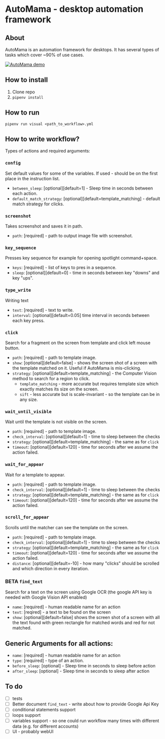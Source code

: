# AutoMama - desktop automation framework

## About

AutoMama is an automation framework for desktops. It has several types of tasks which cover ~90% of use cases.

[![AutoMama demo](https://img.youtube.com/vi/X92b26uaH7E/0.jpg)](https://www.youtube.com/watch?v=X92b26uaH7E)
## How to install

1. Clone repo
2. `pipenv install`

## How to run

`pipenv run visual <path_to_workflow>.yml`

## How to write workflow?


Types of actions and required arguments:
### `config`
Set default values for some of the variables. If used - should be on the first place in the instruction list.

- `between_sleep`: [optional][default=1] - Sleep time in seconds between each action.
- `default_match_strategy`: [optional][default=template_matching] - default match strategy for
                                                                    clicks.

### `screenshot`
Takes screenshot and saves it in path.

- `path`: [required] - path to output image file with screenshot.


### `key_sequence`
Presses key sequence for example for opening spotlight command+space.

- `keys`: [required] - list of keys to pres in a sequence.
- `sleep`: [optional][default=0] - time in seconds between key "downs" and key "ups".

### `type_write`
Writing text

- `text`: [required] - text to write.
- `interval`: [optional][default=0.05] time interval in seconds between each key press.

### `click`
Search for a fragment on the screen from template and click left mouse button.

- `path`: [required] - path to template image.
- `show`: [optional][default=false] - shows the screen shot of a screen with the template matched on it. Useful if AutoMama is mis-clicking.
- `strategy`: [optional][default=template_matching] - the Computer Vision method to search for a region to click.
    - `template_matching` - more accurate but requires template size which exactly matches its size on the screen.
    - `sift` - less accurate but is scale-invariant - so the template can be in any size.

### `wait_until_visible`
Wait until the template is not visible on the screen.

- `path`: [required] - path to template image.
- `check_interval`: [optional][default=1] - time to sleep between the checks
- `strategy`: [optional][default=template_matching] - the same as for `click`
- `timeout`: [optional][default=120] - time for seconds after we assume the action failed.

### `wait_for_appear`
Wait for a template to appear.
- `path`: [required] - path to template image.
- `check_interval`: [optional][default=1] - time to sleep between the checks
- `strategy`: [optional][default=template_matching] - the same as for `click`
- `timeout`: [optional][default=120] - time for seconds after we assume the action failed.

### `scroll_for_appear`
Scrolls until the matcher can see the template on the screen.

- `path`: [required] - path to template image.
- `check_interval`: [optional][default=1] - time to sleep between the checks
- `strategy`: [optional][default=template_matching] - the same as for `click`
- `timeout`: [optional][default=120] - time for seconds after we assume the action failed.
- `distance`: [optional][default=-10] - how many "clicks" should be scrolled and which direction in every iteration.

### BETA `find_text`
Search for a text on the screen using Google OCR (the google API key is needed with Google Vision API enabled)

- `name`: [required] - human readable name for an action
- `text`: [reqired] - a text to be found on the screen
- `show`: [optional][default=false] shows the screen shot of a screen with all the text found with green rectangle for matched words and red for not matched.

## Generic Arguments for all actions:
- `name`: [required] - human readable name for an action
- `type`: [required] - type of an action.
- `before_sleep`: [optional] - Sleep time in seconds to sleep before action
- `after_sleep`: [optional] - Sleep time in seconds to sleep after action

## To do

- [ ] tests
- [ ] Better document `find_text` - write about how to provide Google Api Key
- [ ] conditional statements support
- [ ] loops support
- [ ] variables support - so one could run workflow many times with different data (e.g. for different accounts)
- [ ] UI - probably webUI

